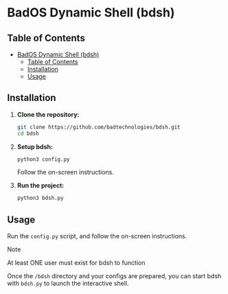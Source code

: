 # BadOS Dynamic Shell (bdsh)

## Table of Contents

- [BadOS Dynamic Shell (bdsh)](#bados-dynamic-shell-bdsh)
  - [Table of Contents](#table-of-contents)
  - [Installation](#installation)
  - [Usage](#usage)

## Installation

1. **Clone the repository:**

    ```sh
    git clone https://github.com/badtechnologies/bdsh.git
    cd bdsh
    ```

2. **Setup bdsh:**

    ```sh
    python3 config.py
    ```

    Follow the on-screen instructions.

3. **Run the project:**

    ```sh
    python3 bdsh.py
    ```

## Usage

Run the `config.py` script, and follow the on-screen instructions.

> [!NOTE]
> At least ONE user must exist for bdsh to function

Once the `/bdsh` directory and your configs are prepared, you can start bdsh with `bdsh.py` to launch the interactive shell.
